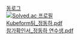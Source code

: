 [동로그](https://ha4219.github.io/)<br/>
[![Solved.ac
프로필](http://mazassumnida.wtf/api/generate_badge?boj=jeongdongha)](https://solved.ac/jeongdongha)<br/>
[Kubeform팀_정동하.pdf](https://github.com/ha4219/ha4219/files/9972127/Kubeform._.pdf)<br/>
[참가확인서_정동하 연수생.pdf](https://github.com/ha4219/ha4219/files/9972166/_.pdf)
